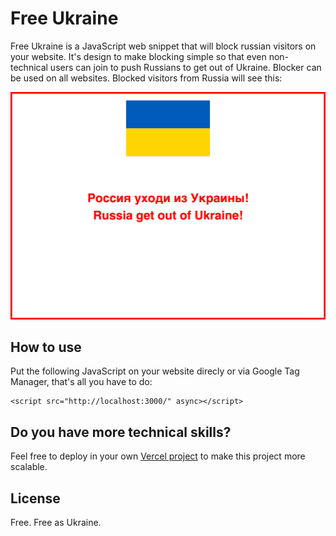 # Free Ukraine

Free Ukraine is a JavaScript web snippet that will block russian visitors on your website. It's design to make blocking simple so that even non-technical users can join to push Russians to get out of Ukraine. Blocker can be used on all websites. Blocked visitors from Russia will see this:

![Overlay](docs/overlay.png)

## How to use

Put the following JavaScript on your website direcly or via Google Tag Manager, that's all you have to do:

```
<script src="http://localhost:3000/" async></script>
```

## Do you have more technical skills?

Feel free to deploy in your own [Vercel project](vercel/README.md) to make this project more scalable.

## License

Free. Free as Ukraine.
